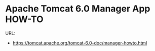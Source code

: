 # Apache Tomcat 6.0 Manager App HOW-TO

URL:

- https://tomcat.apache.org/tomcat-6.0-doc/manager-howto.html








